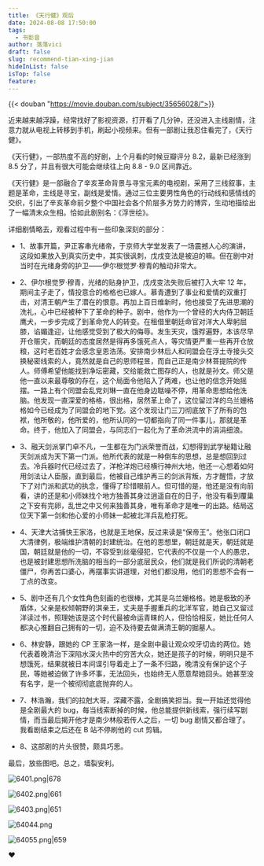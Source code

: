 ```yaml
---
title: 《天行健》观后
date: 2024-08-08 17:50:00
tags:
  - 书影音
author: 落落vici
draft: false
slug: recommend-tian-xing-jian
hideInList: false
isTop: false
feature:
---
```

{{< douban "https://movie.douban.com/subject/35656028/">}}

近来越来越浮躁，经常找好了影视资源，打开看了几分钟，还没进入主线剧情，注意力就从电视上转移到手机，刷起小视频来。但有一部剧让我忍住看完了，《天行健》。

《天行健》，一部热度不高的好剧，上个月看的时候豆瓣评分 8.2，最新已经涨到 8.5 分了，并且有很大可能会继续往上向 8.8 - 9.0 区间靠近。

《天行健》是一部融合了辛亥革命背景与寻宝元素的电视剧，采用了三线叙事，主题是革命，主线是寻宝，副线是爱情。通过三位主要男性角色的行动线和感情线的交织，引出了辛亥革命前夕整个中国社会各个阶层多方势力的博弈，生动地描绘出了一幅清末众生相。恰如此剧别名：《浮世绘》。

详细剧情略去，观看过程中有一些印象深刻的部分：
- 1、故事开篇，尹正客串光绪帝，于京师大学堂发表了一场震撼人心的演讲，这段如果放入到真实历史中，其实很讽刺，戊戌变法是被迫的嘛。但在剧中对当时在光绪身旁的护卫——伊尔根觉罗·穆青的触动非常大。

- 2、伊尔根觉罗·穆青，光绪的贴身护卫，戊戌变法失败后被打入大牢 12 年，期间主子走了，情投意合的格格也已嫁人。慕青遭到了事业和爱情的双重打击，对清王朝产生了潜在的恨意。再加上百日维新时，他也接受了先进思潮的洗礼，心中已经被种下了革命的种子。剧中，他作为一个曾经的大内侍卫朝廷鹰犬，一步步完成了到革命党人的转变。在租借里朝廷命官对洋大人卑躬屈膝，谄媚逢迎，让他感觉受到了极大的侮辱。发生天灾，饿殍遍野，本该尽早开仓赈灾，而朝廷的态度居然是得再多饿死点人，等灾情更严重一些再开仓放粮，这时老百姓才会感念皇恩浩荡。安排南少林后人和同盟会在浮土寺接头交换秘密线索的人，竟然就是自己的恩师程昱，而自己正是南少林菩提院的传人。师傅希望他能找到净坛密藏，交给能救亡图存的人，也就是孙文。师父是他一直以来最尊敬的存在，这个局面令他陷入了两难，也让他的信念开始摇摆。一路上有个同盟会乱党刘琳一直在他身边聒噪不停，用革命思想给他洗脑。他发现一直深爱的格格，很出格，居然革上命了，这位留过洋的乌兰姗格格如今已经成为了同盟会的地下党。这个发现让门三刀彻底放下了所有的包袱，他所敬的，他所爱的，他所认同的一切都指向了同一件事儿，那就是革命。终于，他加入了同盟会，与同志们一起化为了革命洪流中的涓涓细浪。

- 3、融天剑派掌门卓不凡，一生都在为门派荣誉而战，幻想得到武学秘籍让融天剑派成为天下第一门派。他所代表的就是一种倒车的思想，总是想回到过去。冷兵器时代已经过去了，洋枪洋炮已经横行神州大地，他还一心想着如何用剑法让人臣服，直到最后，他被自己维护再三的剑派背叛，方才醒悟，才放下了对门派和武功的执念，懂得了珍惜眼前人。但可惜的是，他还是没有向前看，讲的还是和小师妹找个地方独善其身过逍遥自在的日子，他没有看到覆巢之下安有完卵，乱世之中又何来独善其身，唯有革命才是唯一的出路。结局这位天下第一剑和他心爱的小师妹一起被北洋兵乱枪打死。

- 4、天津大沽捕快王家洛，也就是王地保，反过来读是“保帝王”。他张口闭口大清律例，极端维护清朝的封建统治。在他的思想里，朝廷就是天，朝廷就是国，朝廷就是他的一切，不容受到丝毫侵犯，它代表的不仅是一个人的愚忠，也是被封建思想所洗脑的相当的一部分底层民众，他们就是我们所说的清朝老僵尸，你再苦口婆心，再摆事实讲道理，对他们都没用，他们的思想不会有一丁点的改变。

- 5、剧中还有几个女性角色刻画的也很棒，尤其是乌兰姗格格。她是极致的矛盾体，父亲是权倾朝野的淇亲王，丈夫是手握重兵的北洋军官，她自己又留过洋读过书，照理她该是这个时代最被命运青睐的人，但恰恰相反，她比任何人都决心推翻自己拥有的一切，迫不及待要去做满清王朝的掘墓人。

- 6、林安静，跟她的 CP 王家洛一样，是全剧中最让观众咬牙切齿的两位。她代表着晚清治下深陷水深火热中的穷苦大众，她还是孩子的时候，明明只是不想饿死，结果就被日本间谍引导着走上了一条不归路，晚清没有保护这个子民，等她被迫做了许多坏事，无法回头，也始终无人愿意帮她回头。她甚至没有名字，是一个被彻彻底底抛弃的人。

- 7、林浩瀚，我们的拉尅大哥，深藏不露，全剧搞笑担当。我一开始还觉得他是全剧最大的 bug，每当线索断掉的时候，他总能提供新线索，强行续写剧情，而当最后揭开他才是南少林般若传人之后，一切 bug 剧情又都合理了。我看剧结束之后还在 B 站不停刷他的 cut 剪辑。

- 8、这部剧的片头很赞，颇具巧思。

最后，放些图吧。总之，墙裂安利。

![6401.png|678](https://img.hux.ink/image/2024/08/202408081719762.png)

![6402.png|661](https://img.hux.ink/image/2024/08/202408081720989.png)

![6403.png|651](https://img.hux.ink/image/2024/08/202408081721691.png)

![64044.png](https://img.hux.ink/image/2024/08/202408081721964.png)


![64055.png|659](https://img.hux.ink/image/2024/08/202408081747955.png)


❤